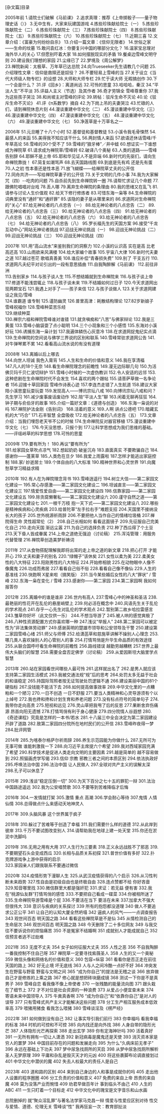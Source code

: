 [杂文篇]目录


2005年前
1.请院士们破解《马前课》 
2.追求真理：推荐《上帝掷骰子——量子物理史话（）》 
3.无中生有，大家来玩建国游戏 
4.拣些珍珠献给院士（一） 
5.拣些珍珠献院士（二） 
6.拣些珍珠献院士（三） 
7.拣些珍珠献院士（四） 
8.拣些珍珠献院士（五） 
9.拣些珍珠献院士（六） 
10.拣些珍珠献院士（七）
11.近期三喜 
12.文章介绍：《富豪为何纷纷自杀》 
13.介绍一篇文章：《信仰无限者》
14.世俗之家——生命的坟墓
15.敢问袁红冰：你要复兴中国的哪部分文化？ 
16.温家宝总理对海外华人的关心 
17.但愿别吓着大家
18.如何摆脱现实的矛盾 
19.餐桌边雪峰文明守则 
20.建设我们理想的家园 
21.尘缘已了 
22.梦境及《周公解梦》  
23.禅院新闻：太极草、万年草已达总院 
24.向Trueseeker先生请教几个问题 
25.介绍理性文章：信仰是救赎还是奴役？ 
26.不要轻易上雪峰的当 
27.关于设立《当代大师级人物专栏》的设想
28.大师和大师专栏 
29.忙于读大师 无暇搞创作 
30.下一个会是什么？ 
31.评《回乡》：离道尚远 
32.可怜的思童
33.哈哈哈，秦汉 
34.“平淡人生”不平淡 
35.评益人主义（节选）及其作者 
36.奇才劳锦全 雪峰尊重你 
37.我为这些孩子哭泣
38.和尚坡主对雪峰的评论
39.转帖：驳斥生命不灭论 
40.论《驳斥生命不灭论》 
41.评《π系数学》摘自
42.为下岗上吊的夫妻哭泣 
43.忙碌的人们，请到禅院休息片刻
44.漫谈重建中华文化（二） 
45.漫谈重建中华文化（三） 
46.漫谈重建中华文化（四） 
47.漫谈重建中华文化（五） 
48.漫谈重建中华文化（六） 
49.漫谈重建中华文化（七）
50.净莲草是十万草名之一 


2006年
51.元旦睡了十八个小时
52.基督徒和基督教徒
53.小溪令我毛骨悚然 
54.最感人的来函
55.美得我不知应该干什么 
56.两封情人来函 
57.欲语还休话雪峰/千年草高论
58.雪峰的30个受不了 
59.雪峰的“狼牙棒”／井中蛙
60.想证实一下谁想成为禅院草 
61.请求成为禅院草/雪峰转
62.破译八个奥秘
63.人类的道路——雪峰告别辞 
64.耶稣不是上帝
65.耶和华见证人不是异端
66.新时代的先驱们，请向生命禅院靠拢！ 
67.简复如潮骂声 
68.去天国路线图
69.到底是先有鸡 还是先有蛋 
70.人之初 性本善还是性本恶 
71.放飞蝴蝶——给禅院草丈夫的公开信  
72.同舟共济——写给禅院草妻子的公开信 
73.关于文明的几件小事 
74.我为大家解咒（四）--吃肉的问题 
75.自杀前先到生命禅院转一圈 
76.请帮忙求证几个命题 
77.跟佛陀唱唱对台戏 
78.丢人哪 
79.离弃生命禅院的条理由 
80.我的思绪又在乱飞 
81.请参与讨论人生价值观 
82.给天下修行修炼者 
83.可惜东海一枭等 
84.生命禅院的词典里没有“通奸”和“通奸罪” 
85.该隐的妻子是从哪里来的 
86.求道网对生命禅院的“关心” 
87.给无神论者的八点忠告（一） 
88.给无神论者的八点忠告（二） 
89.给无神论者的八点忠告（三） 
90.给无神论者的八点忠告（四） 
91.给无神论者的八点忠告（五）
92.给无神论者的八点忠告（六） 
93.给无神论者的八点忠告（七） 
94.给无神论者的八点忠告（八） 
95.罗长福先生的天国方案 
96.接受“千龙互动中心”网站无神论者挑战 
97.迎战无神论挑战（一） 
98.迎战无神论挑战（二） 
99.迎战无神论挑战（三） 
100.迎战无神论挑战（四） 


2007年
101.用“高山流水”来鉴别我们的洞察力 
102.小溪的认识高 实在是高 比老高还高 
103.山雨欲来风满楼 
104.给大家编个故事 
105.宇宙八大律 
106.新时代夫妻之道 
107.越过苍茫 歌唱真善美 
108.谁应补偿“青春损失费” 
109.别了 干支五行 
110.求道网凡夫纪平对论引出的一段有意思插曲 
111.自我陶醉解《马前课》 
112.前往非洲  
113.告别家乡 
114.与孩子谈人生 
115.不想结婚就到生命禅院来 
116.与孩子谈上帝 
117.修道不能浅尝辄止 
118.与孩子谈未来 
119.不结婚如何过日子 
120.今天求道网出现两颗宝石 
121.我遇上对手了——孩子来信 
122.与孩子谈做人 
123.关于求道网建设之我见/雪峰  
124.谁霸道 谁专制 
125.谨防幽灵 
126.普里高津：耗散结构理论 
127.82岁新娘子 雪峰祝福你 
128.雪峰种菜苦乐经  
129.继续种菜  
130.禅宗六祖和禅院雪峰谁对谁错 
131.就贪嗔痴和“八苦”与佛家辩论 
132.我是三黄蛋 
133.雪峰小脑袋耍了点小聪明 
134.三个小现象和三个小感悟 
135.东海对小溪 好玩 
136.诱捕东海一枭计划 
137.我遍体鳞伤心灰意冷 
138.在求道网捉鬼纪实点滴 
139.生命禅院的空间说与佛学三界说的区别和联系 
140.雪峰常驻求道网公告 
141.对牛弹琴累不累 
142.看看高山流水说的有没有道理 


2008年
143.离婚以后上哪去  
144.向世人坦诚 我色入膏肓 
145.人生和生命的价值和意义 
146.我在享清福  
147.凡人的18个无奈 
148.看生命禅院理念的前瞻性 
149.漫无边际聊几句 
150.为活佛贝玛千贝仁波切辩护 
151.雪峰小时候的一次虚伪教训 
152.令人安适的远邻 
153.这种悲剧在生命禅院时代不会发生 
154.喜欢的两个跟帖 
155.请菩萨草做一名争论者 
156.迎接十草回家园 雪峰作诗表心迹 
157.李连杰走错了人生航道 
158.建议大家陪小溪思童玩耍玩耍 
159.发现高人——博讯宗坛八戒 
160.向博讯宗坛八戒和问？先生学习 
161.减少废事废话废动作 
162.陪“平淡人生”聊 
163.闲着无聊再狂狂 
164.钟子期与俞伯牙的故事 
165.介绍一篇好文章：《道德与创造》 
166.东海一枭说的对吗 
167.禅院护法金刚《告别词》 
168.活着的意义 
169.人啊 讲点公德吧 
170.暗藏玄机的大“巧合” 
171.石丰智慧 全盘吸收 
172.给无神论者的八点忠告（五） 
173.文章介绍：当我们埋怨老天爷不公的时候 
174.生命禅院反对器官移植 
175.漫谈重建中华文化（七） 
176.今天没思想，只报个到 
177.让科学思想成为我们思维的基础。——评瑶岭草的科学思想 
178.可怜的思童 


2009年
179.要有所为！ 
180.再议“要有所为”  
181.给家园女草吹点凉气
182.想起奶奶 破釜沉舟
183.直面真实 不要欺骗自己
184.感谢你——蓬莱草
185.人类危在旦夕
186.我爱上雨露啦
187.怎样才能逃出家庭控制
188.家/ 妙逝居士
189.个体自由的八大标准
190.精神世界和心灵世界
191.向魔愁草学习精益求精


2010年
192.有人在为禅院理念背书
193.雪峰逍遥行
194.树立大信——第二家园文化建设一
195.常心存感激——第二家园文化建设二
196.坦诚直言——第二家园文化建设三
197.情爱性爱自由——第二家园文化建设四
198.信靠家园——第二家园文化建设五
199.除贪腐懒奢私——第二家园文化建设六
200.谨守自然之道——第二家园文化建设七
201.一根千万枝 抱一天下式——第二家园文化建设八
202.哪些是精神疾病和心灵疾病 
203.给普陀草“左手拉右手”难题支招
204.天国里不接纳没长大的孩子 
205.世外桃源祈雨辞 
206.不要把他人当作自己的情绪垃圾桶
207.禅院得生命 灵性超常伦（2）
208.自己长相如何 看看这面镜子
209.先征服自己完美化自己
210.走向天国 渐远尘嚣
211.为自己的选择负责
212.种了西瓜得了个土豆
213.天下昏人皆成眷属
214.上帝之道绝无强迫（讨论稿）
215.浑沌管理：用服务代替管理 
216.禅院草创造美梦祈祷词


2011年
217.从食物搭配理解我即将出笼的走上帝之道的新文章
218.把心打开 才能开心 
219.丈夫和妻子的别名
220.“绿帽子”该休矣
221.女性以柔为美
222.柔美女性的八大特征
223.阳刚男性的八大特征
224.开始修相貌
225.在动物眼中人像不像魔鬼
226.功成而弗居
227.看看自己俗不俗
228.看看自己像不像仙
229.人生的基准线
230.快跑啊 X星来啦（搞笑版）
231.当今某些婚后女性的八大“罪状” / 雪峰
232.东海一枭在变化 / 雪峰
233.感谢你——第二家园
234.第二家园啊 我如何报答你


2012年
235.离婚中的谁是谁非
236.世内有高人
237.雪峰心中的神圣和圣洁
238.最艳丽的性花开在乱伦的悬崖峭壁上
239.何必活在概念中
240.风语先生关于乱伦的学术观点
241.存乎一心先生对乱伦的学术观点
242.暂别第二故乡哈拉雷感言
243.雏草你好坏（此文仅供一乐）
244.不想当导游了
245.被人哄的感觉爽极了
246.八种性资源配置方式你喜欢哪一种
247.浅议“举报人”
248.第二家园可以被定性为“非法集体劳动罪”
249.感谢英明的楚雄市领导和公安领导及干警
250.建设第二家园雪峰心绪
251.师父与师傅
252.给潇菡草和慈施草讲解不操别人心理念
253.哪几类人喜欢操别人的心管别人的事 
254.打情骂俏是升华生命品质的有效途径
255.从联合国呼吁看生命禅院的前瞻性
256.路线错误 越勤劳越糟糕
257.世界上最伟大头脑们的智慧
258.需要全盘否定佛学（讨论稿）
259.从爱因斯坦大脑里学点智慧


2013年
260.站在家园看世间哪些人最可怜
261.这样就出名了
262.是男人就应该支持第二家园生活模式
263.我被交通法规“规”后的思考
264.处罚太多无益于社会的和谐稳定
265.持国际驾照者按无证驾驶处罚逻辑不通
266.建设美丽中国的81个硬指标
267.没钱能不能活下去
268.如何提高做事效率
269.中华文化里的一点糟粕和一个陋习
270.一日不创造 一日不舒服
271.要当人类精神和心灵导游须有个以上绰号 
272.我也搀和搀和计划生育和养老问题
273.没有标点符号的简单句子
274.我带你走向高贵
275.短视和远见
276.灵山草把我甩了后的反思 
277.果断舍弃伤痛源 昂首向阳无遗憾
278.打情骂俏有利于身心健康
279.四分院情人谷遐想
280.《奇迹课程》究竟是怎样的一本书/若水
281.十八届三中全会决定为第二家园建设开辟了道路
282.致第二家园四分院所在地村民们的公开信
283.雪峰昨夜得一梦
284.批评网管


2014年
285.为喀泰尔格萨尔祈雨辞
286.养生示范园能为你做什么
287.无所可为 无事可做 谁能刺激我一下
288.向习近平主席提六个希望
289.我对西域家园充满了希望
290.科学技术是促进人类走向文明的主要因素 
291.越是简单的 越不容易做到
292.照猫画虎学写偈
293.信仰 宗教 邪教三者之间的本质区别
294.依法执政好
295.呼唤法治中国
296.法治中国 让人民做人
297.全球对共产主义的误解太深
298.孔子可以休息了


2015年
299.浅谈“稳定压倒一切”
300.为天下百分之七十五的罪犯一辩
301.法治中国路途遥远
302.我为公安唱赞歌
303.不要等到苦难降临才后悔


2016年
304.一发情就打架
305.激情 重点 高潮
306.学会耐心等待
307.鬼情 人情 仙情
308.总得做点什么来感动天地神灵人


2017年
309.头脑风暴 这个世界属于疯子


2018年
310.躲过了苦难等于创造了幸福
311.我们需要什么样的道德
312.从此岸到彼岸
313.千万不要试图改变别人
314.请帮助我在地球上建一处天堂
315.你还在淤泥中洗脚吗


2019年
316.无用之用有大用
317.人生行为三要素
318.正义永远战胜不了邪恶
319.不要期望石头会变成西瓜
320.长相与品质关系初探
321.普世价值有多好
322.扑克牌游戏争上游中获得的启示  
323.家园亲人们跟我联系不要通过微信


2020年
324.疫情形势下漫聊人生
325.从武汉疫情获得的八个启示
326.从习性判断未来趋势
327.性自由是初级自由也是终极自由
328.连点赞都不给 你好吝啬
329.知音哪里找
330.微信群里大都是强奸犯
331.求证：若无益 便有害
332.我在“桃源仙友群”打情骂俏的感悟
333.不要把自己看成一碟菜
334.你被相所迷了
335.生命禅院导游雪峰是个屁
336.不要活在当下 要活在未来
337.加拿大不强大 但很伟大
338 意识与疾病的关系探讨
339 所有的抱怨都没道理
340 做人不要追求公正公平
341 让自己的认知大厦全然坍塌
342 逼疯人的风气——一点调查报告
343 观世间百态 明天国之路
344 看看这些禅院草是不是仙
345 从情检测自己的生命层次
346 观世间百态 明天国之路
348 今天删除了二十多位网友
349 与我交往不要诉说你的烦恼痛苦
350 不是冤家不结婚啊
351 成就别人才能成就自己
352 信预言者逃不过劫难


2021年
353 无度不丈夫
354 女子如何征服大丈夫
355 人性之恶
356 不自我陶醉一番我控制不住自己呀
357 禅院草一定要寻找紫薇圣人
358 人生的又一个奥秘
359 微信头像和网络名的价值和意义
360 包容=纵容
361 看看你是否正走在前往天国的路上
362 好无止境 坏无底线
363 人与人之间冷酷一点好不好
364 冲突发生在野蛮与野蛮 野蛮与文明之间
365 “成为你自己”的提法是无稽之谈
366 放弃做自己才是修炼的上乘之路
367 修心就是想把砖块磨成镜
368 测试一下你是不是真男子
369 雪峰自恋 看我像不像上帝使者
370 一张残酷的能量流向图
371 跟头栽在了细节上
372 才不对位是社会资源的一种浪费
373 从爱占小便宜查未来
374 寄语未来中国领导人
375 牛粪真香啊
376 “成为你自己”和“依靠你自己”是对人的误导
377 只有雪峰式共产主义才能解决这些问题
378 分工生产相互服务成本低效率高
379 喂猪用猪食 看我怎么喂猪
380 雪峰谈淫及《楞严经》

2022年
381 如何做到没有自己
382 让事实导引我们前行
383 你幸福吗 看我幸福的标准
384 时机的可控和不可控
385 向内找还是向外找
386 人身自带的隐形光芒
387 人体隐形光芒再探索
388 走出玄学
389 你有定海神针吗
390 活着真好
391 一无所有拥有一切让人潇洒
392 新冠病毒是魔鬼还是天使
393 消灭资本家是穷人的噩梦
394 中国目前存在的问题和发展走向
395 为什么“久病床前无孝子”
396 永远在基础上下功夫
397 梦中尿急找厕所的天启
398 从梦中尿急找厕所解析圣人无梦原理
399 平庸和杂乱是毁灭天才的元凶
400 将这些裹脚布论调直接划过
401 中华文化中潜伏的魔
402 失去人权最大的责任人是自己

2023年
403 道和路的区别
404 来到自己身边的人和事是成就你的吗
405 走出他人设置的程序圈圈
406 分工负责的价值和意义
407 免费的来自上帝 昂贵的来自魔
408 莫为没落产业而惋惜
409 劝君早做百年计 事到临头不由己
410 人生的ABC
411 一生只盯着一个目标走
412 中华文化中的瑰宝是文字音乐和山水画



总院删掉的
就“聚众淫乱罪”与著名法学家马克昌一辩
情爱与性爱应区别对待
性交与爱情、道德、伦理无关
雪峰谈“性”
我再狂妄一次：教育部扯淡




